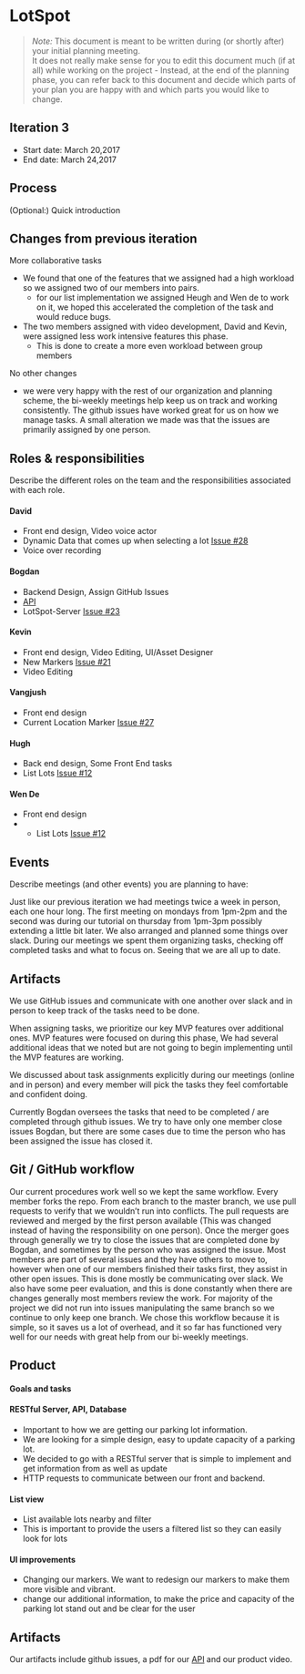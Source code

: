 # LotSpot

 > _Note:_ This document is meant to be written during (or shortly after) your initial planning meeting.     
 > It does not really make sense for you to edit this document much (if at all) while working on the project - Instead, at the end of the planning phase, you can refer back to this document and decide which parts of your plan you are happy with and which parts you would like to change.


## Iteration 3

 * Start date: March 20,2017
 * End date: March 24,2017

## Process

(Optional:) Quick introduction

## Changes from previous iteration

More collaborative tasks
 - We found that one of the features that we assigned had a high workload so we assigned two of our members into pairs.
   - for our list implementation we assigned Heugh and Wen de to work on it, we hoped this accelerated the completion of the task and would reduce bugs.
 - The two members assigned with video development, David and Kevin, were assigned less work intensive features this phase.
   - This is done to create a more even workload between group members
   
No other changes
  - we were very happy with the rest of our organization and planning scheme, the bi-weekly meetings help keep us on track and working consistently. The github issues have worked great for us on how we manage tasks. A small alteration we made was that the issues are primarily assigned by one person. 

## Roles & responsibilities

Describe the different roles on the team and the responsibilities associated with each role.

#### David 
  - Front end design, Video voice actor
  - Dynamic Data that comes up when selecting a lot [Issue #28](https://github.com/csc301-winter-2017/project-team-21/issues/28)
  - Voice over recording

#### Bogdan 
  - Backend Design, Assign GitHub Issues
  - [API](https://github.com/csc301-winter-2017/project-team-21/blob/master/deliverables/LotSpotAPI.pdf)
  - LotSpot-Server [Issue #23](https://github.com/csc301-winter-2017/project-team-21/issues/23) 

#### Kevin 
  - Front end design, Video Editing, UI/Asset Designer
  - New Markers [Issue #21](https://github.com/csc301-winter-2017/project-team-21/issues/21)
  - Video Editing

#### Vangjush 
  - Front end design
  - Current Location Marker [Issue #27](https://github.com/csc301-winter-2017/project-team-21/issues/27)

#### Hugh 
  - Back end design, Some Front End tasks
  - List Lots [Issue #12](https://github.com/csc301-winter-2017/project-team-21/issues/12)

#### Wen De 
  - Front end design
  - - List Lots [Issue #12](https://github.com/csc301-winter-2017/project-team-21/issues/12)


## Events

Describe meetings (and other events) you are planning to have:

Just like our previous iteration we had meetings twice a week in person, each one hour long. The first meeting on mondays from 1pm-2pm and the second was during our tutorial on thursday from 1pm-3pm possibly extending a little bit later. We also arranged and planned some things over slack. During our meetings we spent them organizing tasks, checking off completed tasks and what to focus on. Seeing that we are all up to date. 
 

## Artifacts

We use GitHub issues and communicate with one another over slack and in person to keep track of the tasks need to be done.

When assigning tasks, we prioritize our key MVP features over additional ones. MVP features were focused on during this phase, We had several additional ideas that we noted but are not going to begin implementing until the MVP features are working.

We discussed about task assignments explicitly during our meetings (online and in person) and every member will pick the tasks they feel comfortable and confident doing.

Currently Bogdan oversees the tasks that need to be completed / are completed through github issues. We try to have only one member close issues Bogdan, but there are some cases due to time the person who has been assigned the issue has closed it.

## Git / GitHub workflow

Our current procedures work well so we kept the same workflow. Every member forks the repo. From each branch to the master branch, we use pull requests to verify that we wouldn’t run into conflicts. The pull requests are reviewed and merged by the first person available (This was changed instead of having the responsibility on one person). Once the merger goes through generally we try to close the issues that are completed done by Bogdan, and sometimes by the person who was assigned the issue. Most members are part of several issues and they have others to move to, however when one of our members finished their tasks first, they assist in other open issues. This is done mostly be communicating over slack. We also have some peer evaluation, and this is done constantly when there are changes generally most members review the work. For majority of the project we did not run into issues manipulating the same branch so we continue to only keep one branch. We chose this workflow because it is simple, so it saves us a lot of overhead, and it so far has functioned very well for our needs with great help from our bi-weekly meetings.

## Product

#### Goals and tasks

#### RESTful Server, API, Database
  - Important to how we are getting our parking lot information.
  - We are looking for a simple design, easy to update capacity of a parking lot.
  - We decided to go with a RESTful server that is simple to implement and get information from as well as update
  - HTTP requests to communicate between our front and backend.
 
#### List view
  - List available lots nearby and filter
  - This is important to provide the users a filtered list so they can easily look for lots
  
#### UI improvements
  - Changing our markers. We want to redesign our markers to make them more visible and vibrant.
  - change our additional information, to make the price and capacity of the parking lot stand out and be clear for the user

## Artifacts

Our artifacts include github issues, a pdf for our [API](https://github.com/csc301-winter-2017/project-team-21/blob/master/deliverables/LotSpotAPI.pdf) and our product video.


